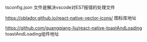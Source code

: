 tsconfig.json   文件是解决vscode对ES7报错的处理文件

https://oblador.github.io/react-native-vector-icons/ 图标库地址

https://github.com/guangqiang-liu/react-native-toastAndLoading toastAndLoading组件地址